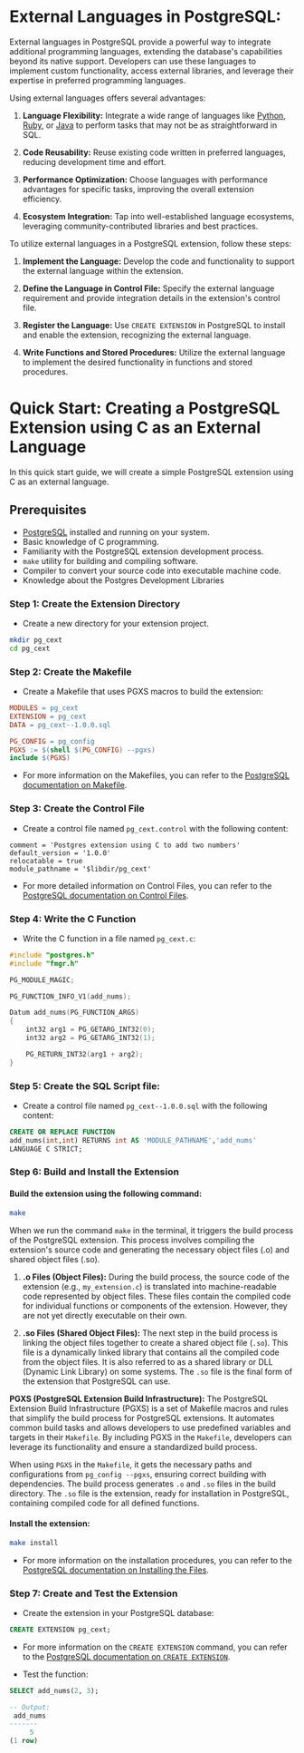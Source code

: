 # External Languages in PostgreSQL:
External languages in PostgreSQL provide a powerful way to integrate additional programming languages, extending the database's capabilities beyond its native support. Developers can use these languages to implement custom functionality, access external libraries, and leverage their expertise in preferred programming languages.

Using external languages offers several advantages:

1. **Language Flexibility:** Integrate a wide range of languages like [Python](https://www.python.org), [Ruby](https://www.ruby-lang.org/en/), or [Java](https://www.java.com/en/) to perform tasks that may not be as straightforward in SQL.

2. **Code Reusability:** Reuse existing code written in preferred languages, reducing development time and effort.

3. **Performance Optimization:** Choose languages with performance advantages for specific tasks, improving the overall extension efficiency.

4. **Ecosystem Integration:** Tap into well-established language ecosystems, leveraging community-contributed libraries and best practices.

To utilize external languages in a PostgreSQL extension, follow these steps:

1. **Implement the Language:** Develop the code and functionality to support the external language within the extension.

2. **Define the Language in Control File:** Specify the external language requirement and provide integration details in the extension's control file.

3. **Register the Language:** Use `CREATE EXTENSION` in PostgreSQL to install and enable the extension, recognizing the external language.

4. **Write Functions and Stored Procedures:** Utilize the external language to implement the desired functionality in functions and stored procedures.

# Quick Start: Creating a PostgreSQL Extension using C as an External Language
In this quick start guide, we will create a simple PostgreSQL extension using C as an external language.

## Prerequisites
- [PostgreSQL](https://www.postgresql.org/download/) installed and running on your system.
- Basic knowledge of C programming.
- Familiarity with the PostgreSQL extension development process.
- `make` utility for building and compiling software. 
- Compiler to convert your source code into executable machine code.
- Knowledge about the Postgres Development Libraries

### Step 1: Create the Extension Directory
- Create a new directory for your extension project.

```bash
mkdir pg_cext
cd pg_cext
```

### Step 2: Create the Makefile
- Create a Makefile that uses PGXS macros to build the extension:

```makefile
MODULES = pg_cext
EXTENSION = pg_cext
DATA = pg_cext--1.0.0.sql

PG_CONFIG = pg_config
PGXS := $(shell $(PG_CONFIG) --pgxs)
include $(PGXS)
```
- For more information on the Makefiles, you can refer to the [PostgreSQL documentation on Makefile](https://www.postgresql.org/docs/current/extend-pgxs.html).

### Step 3: Create the Control File
- Create a control file named `pg_cext.control` with the following content:

```control
comment = 'Postgres extension using C to add two numbers'
default_version = '1.0.0'
relocatable = true
module_pathname = '$libdir/pg_cext'
```
- For more detailed information on Control Files, you can refer to the [PostgreSQL documentation on Control Files](https://www.postgresql.org/docs/current/extend-extensions.html#id-1.8.3.20.11).

### Step 4: Write the C Function
- Write the C function in a file named `pg_cext.c`:

```c
#include "postgres.h"
#include "fmgr.h"

PG_MODULE_MAGIC;

PG_FUNCTION_INFO_V1(add_nums);

Datum add_nums(PG_FUNCTION_ARGS)
{
    int32 arg1 = PG_GETARG_INT32(0);
    int32 arg2 = PG_GETARG_INT32(1);

    PG_RETURN_INT32(arg1 + arg2);
}
```

### Step 5: Create the SQL Script file:
- Create a control file named `pg_cext--1.0.0.sql` with the following content:

```sql
CREATE OR REPLACE FUNCTION
add_nums(int,int) RETURNS int AS 'MODULE_PATHNAME','add_nums'
LANGUAGE C STRICT;
```

### Step 6: Build and Install the Extension

#### Build the extension using the following command:

```bash
make
```

When we run the command `make` in the terminal, it triggers the build process of the PostgreSQL extension. This process involves compiling the extension's source code and generating the necessary object files (.o) and shared object files (.so).

1. **.o Files (Object Files):** During the build process, the source code of the extension (e.g., `my_extension.c`) is translated into machine-readable code represented by object files. These files contain the compiled code for individual functions or components of the extension. However, they are not yet directly executable on their own.

2. **.so Files (Shared Object Files):** The next step in the build process is linking the object files together to create a shared object file (`.so`). This file is a dynamically linked library that contains all the compiled code from the object files. It is also referred to as a shared library or DLL (Dynamic Link Library) on some systems. The `.so` file is the final form of the extension that PostgreSQL can use.

**PGXS (PostgreSQL Extension Build Infrastructure):** 
The PostgreSQL Extension Build Infrastructure (PGXS) is a set of Makefile macros and rules that simplify the build process for PostgreSQL extensions. It automates common build tasks and allows developers to use predefined variables and targets in their `Makefile`. By including PGXS in the `Makefile`, developers can leverage its functionality and ensure a standardized build process.

When using `PGXS` in the `Makefile`, it gets the necessary paths and configurations from `pg_config --pgxs`, ensuring correct building with dependencies. The build process generates `.o` and `.so` files in the build directory. The `.so` file is the extension, ready for installation in PostgreSQL, containing compiled code for all defined functions.

#### Install the extension:

```bash
make install
```

- For more information on the installation procedures, you can refer to the [PostgreSQL documentation on Installing the Files](https://www.postgresql.org/docs/current/install-procedure.html#INSTALL).

### Step 7: Create and Test the Extension
- Create the extension in your PostgreSQL database:

```sql
CREATE EXTENSION pg_cext;
```
- For more information on the `CREATE EXTENSION` command, you can refer to the [PostgreSQL documentation on `CREATE EXTENSION`](https://www.postgresql.org/docs/current/sql-createextension.html).

- Test the function:

```sql
SELECT add_nums(2, 3);

-- Output:
 add_nums
-------
     5
(1 row)

```
